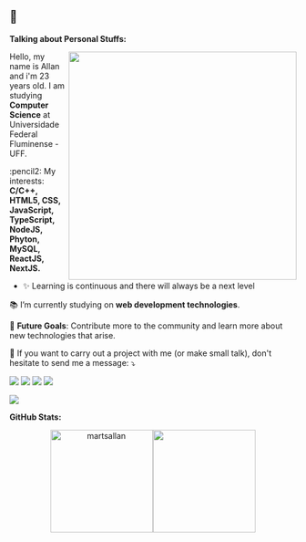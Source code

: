 <!-- Your title -->
## 👋

<!-- Your badges
You can use the website to generate badges: https://shields.io/
-->

<!-- Talking about you -->
**Talking about Personal Stuffs:**

<!-- Any image aligned to the right. Beware the width -->

<img src="https://raw.githubusercontent.com/MicaelliMedeiros/micaellimedeiros/master/image/computer-illustration.png" min-width="400px" max-width="400px" width="400px" align="right">

<p align="left"> 
  Hello, my name is Allan and i'm 23 years old.
  I am studying <strong>Computer Science</strong> at Universidade Federal Fluminense - UFF.
</p>

<p align="left">
  :pencil2: My interests: <strong>C/C++, HTML5, CSS, JavaScript, TypeScript, NodeJS, Phyton, MySQL, ReactJS, NextJS.</strong>
</p>

- ✨ Learning is continuous and there will always be a next level


<p align="left">
  📚 I’m currently studying on <strong>web development technologies</strong>.
</p>

<p align="left">
  🚩 <strong>Future Goals</strong>: Contribute more to the community and learn more about new technologies that arise.
</p>

<p align="left">
  💌 If you want to carry out a project with me (or make small talk), don't hesitate to send me a message: ⤵️
</p>

<p align="left">
  <a href="mailto:allanmartins@id.uff.br" alt="Gmail">
  <img src="https://img.shields.io/badge/-Gmail-FF0000?style=for-the-badge&labelColor=FF0000&logo=gmail&logoColor=white&link=allanmartins@id.uff.br" /></a>

  <a href="https://www.linkedin.com/in/martsallan" alt="Linkedin">
  <img src="https://img.shields.io/badge/-Linkedin-0e76a8?style=for-the-badge&logo=Linkedin&logoColor=white&link=https://www.linkedin.com/in/martsallan" /></a>

  <a href="https://www.facebook.com/martsallan/" alt="Facebook">
  <img src="https://img.shields.io/badge/-Facebook-3b5998?style=for-the-badge&labelColor=3b5998&logo=facebook&logoColor=white&link=https://www.facebook.com/martsallan/"/></a>

  <a href="https://www.instagram.com/martsallan/" alt="Instagram">
  <img src="https://img.shields.io/badge/-Instagram-DF0174?style=for-the-badge&labelColor=DF0174&logo=instagram&logoColor=white&link=https://www.instagram.com/martsallan/"/></a>
</p>  

![](https://komarev.com/ghpvc/?username=martsallan)

**GitHub Stats:**

<!-- Your github readme stats
You can use this api: https://github.com/anuraghazra/github-readme-stats
-->

<p align="center">
<img align="" height='180px' src="https://github-readme-stats.vercel.app/api?username=martsallan&hide_title=true&show_icons=true&theme=gotham" alt="martsallan" /><img align="" height='180px' src="https://github-readme-stats.vercel.app/api/top-langs/?username=martsallan&hide_title=false&layout=compact&theme=gotham&count_private=true" />
</p>
<br>


<!-- Your hits or visitors
site: http://hits.dwyl.com or https://visitor-badge.glitch.me
Both apis are in trouble due to the number of requests, if you know any other to register visitors, great
-->
&nbsp;

<!--<p align="center">
    <a href="/">
        <img alt="ViewCount" src="https://komarev.com/ghpvc/?username=martsallan&color=blueviolet" />
    </a>
</p>-->


<!-- Its main projects -->
<!--<p align="center">
  <a href="/">
    <img align="center" src="https://github-readme-stats.vercel.app/api/pin/?username=/&repo=/" />
  </a>
</p>-->

<!-- This readme was created with ♥ by martsallan - https://github.com/martsallan -->
